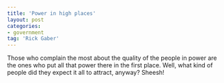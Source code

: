 ```yaml
---
title: 'Power in high places'
layout: post
categories:
- government
tag: 'Rick Gaber'
---
```


Those who complain the most about the quality of the people in power are the ones who put all that power there in the first place. Well, what kind of people did they expect it all to attract, anyway? Sheesh!